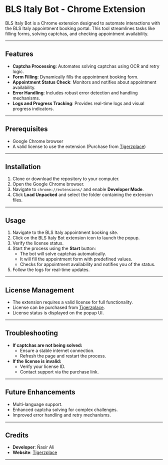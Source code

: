 # BLS Italy Bot - Chrome Extension

BLS Italy Bot is a Chrome extension designed to automate interactions with the BLS Italy appointment booking portal. This tool streamlines tasks like filling forms, solving captchas, and checking appointment availability.

---

## Features

- **Captcha Processing**: Automates solving captchas using OCR and retry logic.
- **Form Filling**: Dynamically fills the appointment booking form.
- **Appointment Status Check**: Monitors and notifies about appointment availability.
- **Error Handling**: Includes robust error detection and handling mechanisms.
- **Logs and Progress Tracking**: Provides real-time logs and visual progress indicators.

---

## Prerequisites

- Google Chrome browser
- A valid license to use the extension (Purchase from [Tigerzplace](https://tigerzplace.com/how-to-buy-tool-license/?ref=BLS))

---

## Installation

1. Clone or download the repository to your computer.
2. Open the Google Chrome browser.
3. Navigate to `chrome://extensions/` and enable **Developer Mode**.
4. Click **Load Unpacked** and select the folder containing the extension files.

---

## Usage

1. Navigate to the BLS Italy appointment booking site.
2. Click on the BLS Italy Bot extension icon to launch the popup.
3. Verify the license status.
4. Start the process using the **Start** button:
   - The bot will solve captchas automatically.
   - It will fill the appointment form with predefined values.
   - Checks for appointment availability and notifies you of the status.
5. Follow the logs for real-time updates.

---


## License Management

- The extension requires a valid license for full functionality.
- License can be purchased from [Tigerzplace](https://tigerzplace.com/how-to-buy-tool-license/?ref=BLS).
- License status is displayed on the popup UI.

---

## Troubleshooting

- **If captchas are not being solved:**
  - Ensure a stable internet connection.
  - Refresh the page and restart the process.
- **If the license is invalid:**
  - Verify your license ID.
  - Contact support via the purchase link.

---

## Future Enhancements

- Multi-language support.
- Enhanced captcha solving for complex challenges.
- Improved error handling and retry mechanisms.

---

## Credits

- **Developer**: Ñasir Ali
- **Website**: [Tigerzplace](https://tigerzplace.com)

---
